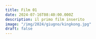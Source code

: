 ```yaml
---
title: Film 01
date: 2024-07-16T08:40:00.000Z
description: il primo film inserito
image: "/img/2024/giugno/kingkong.jpg"
draft: false
---
```

